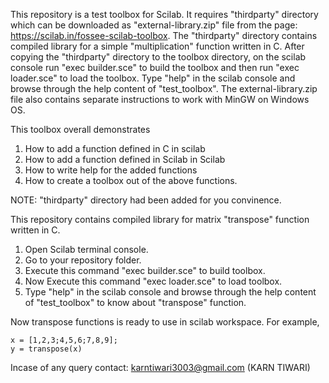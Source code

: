 This repository is a test toolbox for Scilab. It requires "thirdparty" directory which can be downloaded as "external-library.zip" file from the page: https://scilab.in/fossee-scilab-toolbox. The "thirdparty" directory contains compiled library for a simple "multiplication" function written in C. After copying the "thirdparty" directory to the toolbox directory, on the scilab console run "exec builder.sce" to build the toolbox and then run "exec loader.sce" to load the toolbox.  Type "help" in the scilab console and browse through the help content of "test_toolbox". The external-library.zip file also contains separate instructions to work with MinGW on Windows OS.

This toolbox overall demonstrates
1. How to add a function defined in C in scilab
2. How to add a function defined in Scilab in Scilab
3. How to write help for the added functions
4. How to create a toolbox out of the above functions.

NOTE: "thirdparty" directory had been added for you convinence.

This repository contains compiled library for matrix "transpose" function written in C.

1) Open Scilab terminal console.
2) Go to your repository folder.
3) Execute this command "exec builder.sce" to build toolbox.
4) Now Execute this command "exec loader.sce" to load toolbox.
5) Type "help" in the scilab console and browse through the help content of "test_toolbox" to know about "transpose" function.

Now transpose functions is ready to use in scilab workspace.
For example, 
	
	x = [1,2,3;4,5,6;7,8,9];
	y = transpose(x)
	
Incase of any query contact: karntiwari3003@gmail.com (KARN TIWARI)
